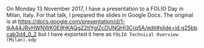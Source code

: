 On Monday 13 November 2017, I have a presentation to a FOLIO Day in
Milan, Italy. For that talk, I prepared the slides in Google Docs. The
original is at
https://docs.google.com/presentation/d/1-tkA44JRvHWNWK0E9hKAQgZ2tlYglZcDUNQHI3Crq5A/edit#slide=id.g25bbcab3d4_0_2
but I have exported it here as
`FOLIO Technical Overview (Milan).odp`
